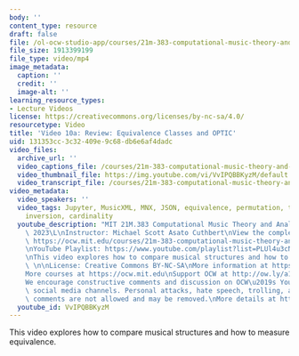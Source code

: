 ```yaml
---
body: ''
content_type: resource
draft: false
file: /ol-ocw-studio-app/courses/21m-383-computational-music-theory-and-analysis-spring-2023/21m283_video_10a_360p_16_9.mp4
file_size: 1913399199
file_type: video/mp4
image_metadata:
  caption: ''
  credit: ''
  image-alt: ''
learning_resource_types:
- Lecture Videos
license: https://creativecommons.org/licenses/by-nc-sa/4.0/
resourcetype: Video
title: 'Video 10a: Review: Equivalence Classes and OPTIC'
uid: 131353cc-3c32-409e-9c68-db6e6af4dadc
video_files:
  archive_url: ''
  video_captions_file: /courses/21m-383-computational-music-theory-and-analysis-spring-2023/1cmziCrv-IayguRjzcY1tcWU0RmRy7Tpk_transcript.webvtt
  video_thumbnail_file: https://img.youtube.com/vi/VvIPQBBKyzM/default.jpg
  video_transcript_file: /courses/21m-383-computational-music-theory-and-analysis-spring-2023/1cmziCrv-IayguRjzcY1tcWU0RmRy7Tpk_transcript.pdf
video_metadata:
  video_speakers: ''
  video_tags: Jupyter, MusicXML, MNX, JSON, equivalence, permutation, transposition,
    inversion, cardinality
  youtube_description: "MIT 21M.383 Computational Music Theory and Analysis Spring\
    \ 2023\L\nInstructor: Michael Scott Asato Cuthbert\nView the complete course:\
    \ https://ocw.mit.edu/courses/21m-383-computational-music-theory-and-analysis-spring-2023/\L\
    \nYouTube Playlist: https://www.youtube.com/playlist?list=PLUl4u3cNGP62vSB2sI0W8lQFKsmS2-A6R\n\
    \nThis video explores how to compare musical structures and how to measure equivalence.\
    \ \n\nLicense: Creative Commons BY-NC-SA\nMore information at https://ocw.mit.edu/terms\n\
    More courses at https://ocw.mit.edu\nSupport OCW at http://ow.ly/a1If50zVRl\n\n\
    We encourage constructive comments and discussion on OCW\u2019s YouTube and other\
    \ social media channels. Personal attacks, hate speech, trolling, and inappropriate\
    \ comments are not allowed and may be removed.\nMore details at https://ocw.mit.edu/comments."
  youtube_id: VvIPQBBKyzM
---
```

This video explores how to compare musical structures and how to measure equivalence.